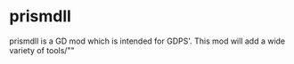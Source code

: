 # prismdll
prismdll is a GD mod which is intended for GDPS'. This mod will add a wide variety of tools/""
